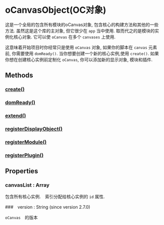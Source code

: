 # oCanvasObject(OC对象)

这是一个全局的包含所有模块的oCanvas对象, 包含核心的构建方法和其他的一些方法.
虽然这是这个库的主对象, 但它很少在 `app` 当中使用.
取而代之的是模块的实例化核心对象.
它可以使 `oCanvas` 在多个 `canvases` 上使用.

这意味着开始项目时你经常只是使用 `oCanvas` 对象, 如果你的脚本在 `canvas` 元素前, 你需要使用 `domReady()`.
当你想要创建一个新的核心实例,使用 `create()`.
如果你想在创建核心实例前定制化 `oCanvas`, 你可以添加新的显示对象, 模块和插件.

## Methods

### [create()](./oCanvasObject/create.md)

### [domReady()](./oCanvasObject/domReady.md)

### [extend()](./oCanvasObject/extend.md)

### [registerDisplayObject()](./oCanvasObject/registerDisplayObject.md)

### [registerModule()](./oCanvasObject/registerModule.md)

### [registerPlugin()](./oCanvasObject/registerPlugin.md)

## Properties

### canvasList : Array

包含所有核心实例.　索引分配给核心实例的 `id` 属性.

###　version : String (since version 2.7.0)

`oCanvas`　的版本
